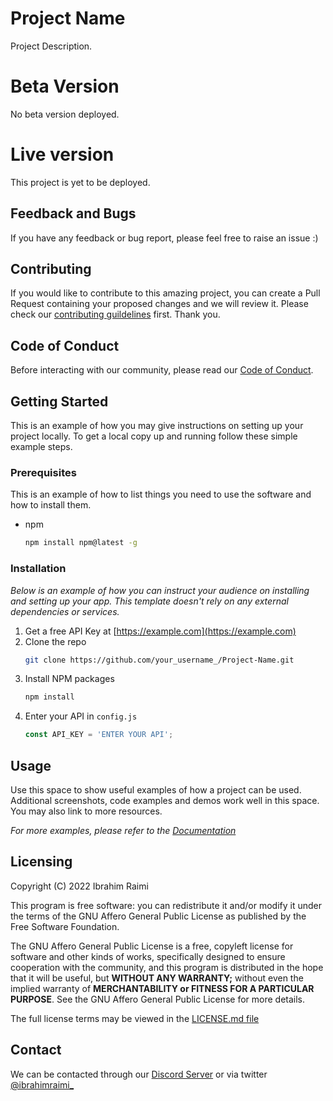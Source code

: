# Project Name

Project Description.

# Beta Version

No beta version deployed.

# Live version

This project is yet to be deployed.

## Feedback and Bugs

If you have any feedback or bug report, please feel free to raise an issue :)

## Contributing

If you would like to contribute to this amazing project, you can create a Pull Request containing your proposed changes and we will review it. Please check our [contributing guildelines](CONTRIBUTING.md) first. Thank you.

## Code of Conduct

Before interacting with our community, please read our [Code of Conduct](CODE_OF_CONDUCT.md).

## Getting Started

This is an example of how you may give instructions on setting up your project locally.
To get a local copy up and running follow these simple example steps.

### Prerequisites

This is an example of how to list things you need to use the software and how to install them.
* npm
  ```sh
  npm install npm@latest -g
  ```

### Installation

_Below is an example of how you can instruct your audience on installing and setting up your app. This template doesn't rely on any external dependencies or services._

1. Get a free API Key at [https://example.com](https://example.com)
2. Clone the repo
   ```sh
   git clone https://github.com/your_username_/Project-Name.git
   ```
3. Install NPM packages
   ```sh
   npm install
   ```
4. Enter your API in `config.js`
   ```js
   const API_KEY = 'ENTER YOUR API';
   ```

<!-- USAGE EXAMPLES -->
## Usage

Use this space to show useful examples of how a project can be used. Additional screenshots, code examples and demos work well in this space. You may also link to more resources.

_For more examples, please refer to the [Documentation](https://example.com)_


## Licensing

Copyright (C) 2022 Ibrahim Raimi

This program is free software: you can redistribute it and/or modify it under the terms of the GNU Affero General Public License as published by the Free Software Foundation.

The GNU Affero General Public License is a free, copyleft license for software and other kinds of works, specifically designed to ensure cooperation with the community, and this program is distributed in the hope that it will be useful, but **WITHOUT ANY WARRANTY;** without even the implied warranty of **MERCHANTABILITY or FITNESS FOR A PARTICULAR PURPOSE**. See the GNU Affero General Public License for more details.

The full license terms may be viewed in the [LICENSE.md file](./LICENSE.md)

## Contact

We can be contacted through our [Discord Server](https://discord.com) or via twitter [@ibrahimraimi\_](https://twitter.com/ibrahimraimi_)
